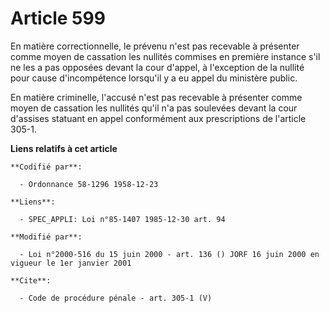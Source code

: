 # Article 599

En matière correctionnelle, le prévenu n'est pas recevable à présenter comme moyen de cassation les nullités commises en
première instance s'il ne les a pas opposées devant la cour d'appel, à l'exception de la nullité pour cause d'incompétence
lorsqu'il y a eu appel du ministère public. 

En matière criminelle, l'accusé n'est pas recevable à présenter comme moyen de cassation les nullités qu'il n'a pas soulevées
devant la cour d'assises statuant en appel conformément aux prescriptions de l'article 305-1.

**Liens relatifs à cet article**

	**Codifié par**:

	  - Ordonnance 58-1296 1958-12-23

	**Liens**:

	  - SPEC_APPLI: Loi n°85-1407 1985-12-30 art. 94

	**Modifié par**:

	  - Loi n°2000-516 du 15 juin 2000 - art. 136 () JORF 16 juin 2000 en vigueur le 1er janvier 2001

	**Cite**:

	  - Code de procédure pénale - art. 305-1 (V)
